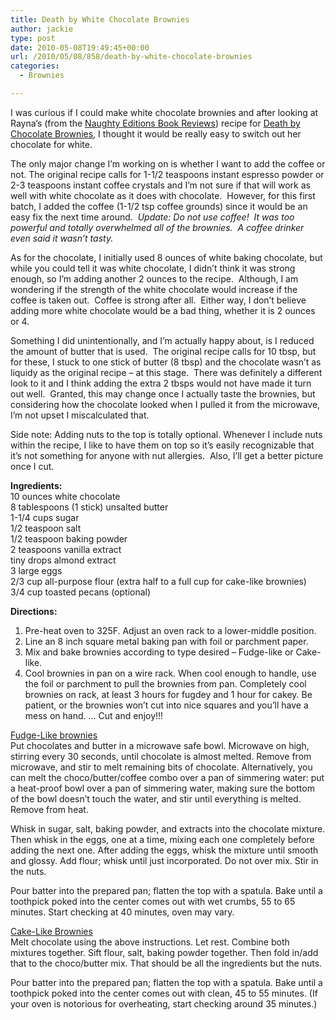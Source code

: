 ```yaml
---
title: Death by White Chocolate Brownies
author: jackie
type: post
date: 2010-05-08T19:49:45+00:00
url: /2010/05/08/858/death-by-white-chocolate-brownies
categories:
  - Brownies

---
```

I was curious if I could make white chocolate brownies and after looking at Rayna&#8217;s (from the [Naughty Editions Book Reviews][1]) recipe for [Death by Chocolate Brownies][2], I thought it would be really easy to switch out her chocolate for white.

The only major change I&#8217;m working on is whether I want to add the coffee or not. The original recipe calls for 1-1/2 teaspoons instant espresso powder or 2-3 teaspoons instant coffee crystals and I&#8217;m not sure if that will work as well with white chocolate as it does with chocolate.  However, for this first batch, I added the coffee (1-1/2 tsp coffee grounds) since it would be an easy fix the next time around.  _Update: Do not use coffee!  It was too powerful and totally overwhelmed all of the brownies.  A coffee drinker even said it wasn&#8217;t tasty._

As for the chocolate, I initially used 8 ounces of white baking chocolate, but while you could tell it was white chocolate, I didn&#8217;t think it was strong enough, so I&#8217;m adding another 2 ounces to the recipe.  Although, I am wondering if the strength of the white chocolate would increase if the coffee is taken out.  Coffee is strong after all.  Either way, I don&#8217;t believe adding more white chocolate would be a bad thing, whether it is 2 ounces or 4.

Something I did unintentionally, and I&#8217;m actually happy about, is I reduced the amount of butter that is used.  The original recipe calls for 10 tbsp, but for these, I stuck to one stick of butter (8 tbsp) and the chocolate wasn&#8217;t as liquidy as the original recipe &#8211; at this stage.  There was definitely a different look to it and I think adding the extra 2 tbsps would not have made it turn out well.  Granted, this may change once I actually taste the brownies, but considering how the chocolate looked when I pulled it from the microwave, I&#8217;m not upset I miscalculated that.

Side note: Adding nuts to the top is totally optional. Whenever I include nuts within the recipe, I like to have them on top so it’s easily recognizable that it’s not something for anyone with nut allergies.  Also, I’ll get a better picture once I cut.

**Ingredients:**  
10 ounces white chocolate  
8 tablespoons (1 stick) unsalted butter  
1-1/4 cups sugar  
1/2 teaspoon salt  
1/2 teaspoon baking powder  
2 teaspoons vanilla extract  
tiny drops almond extract  
3 large eggs  
2/3 cup all-purpose flour (extra half to a full cup for cake-like brownies)  
3/4 cup toasted pecans (optional)

**Directions:**

  1. Pre-heat oven to 325F. Adjust an oven rack to a lower-middle position.
  2. Line an 8 inch square metal baking pan with foil or parchment paper.
  3. Mix and bake brownies according to type desired – Fudge-like or Cake-like.
  4. Cool brownies in pan on a wire rack. When cool enough to handle, use the foil or parchment to pull the brownies from pan. Completely cool brownies on rack, at least 3 hours for fugdey and 1 hour for cakey. Be patient, or the brownies won’t cut into nice squares and you’ll have a mess on hand. … Cut and enjoy!!!

<span style="text-decoration: underline;">Fudge-Like brownies</span>  
Put chocolates and butter in a microwave safe bowl. Microwave on high, stirring every 30 seconds, until chocolate is almost melted. Remove from microwave, and stir to melt remaining bits of chocolate. Alternatively, you can melt the choco/butter/coffee combo over a pan of simmering water: put a heat-proof bowl over a pan of simmering water, making sure the bottom of the bowl doesn’t touch the water, and stir until everything is melted. Remove from heat.

Whisk in sugar, salt, baking powder, and extracts into the chocolate mixture. Then whisk in the eggs, one at a time, mixing each one completely before adding the next one. After adding the eggs, whisk the mixture until smooth and glossy. Add flour; whisk until just incorporated. Do not over mix. Stir in the nuts.

Pour batter into the prepared pan; flatten the top with a spatula. Bake until a toothpick poked into the center comes out with wet crumbs, 55 to 65 minutes. Start checking at 40 minutes, oven may vary.

<span style="text-decoration: underline;">Cake-Like Brownies</span>  
Melt chocolate using the above instructions. Let rest. Combine both mixtures together. Sift flour, salt, baking powder together. Then fold in/add that to the choco/butter mix. That should be all the ingredients but the nuts.

Pour batter into the prepared pan; flatten the top with a spatula. Bake until a toothpick poked into the center comes out with clean, 45 to 55 minutes. (If your oven is notorious for overheating, start checking around 35 minutes.)

 [1]: http://www.naughtyeditions.com/
 [2]: /2010/04/26/848/death-by-chocolate-brownies